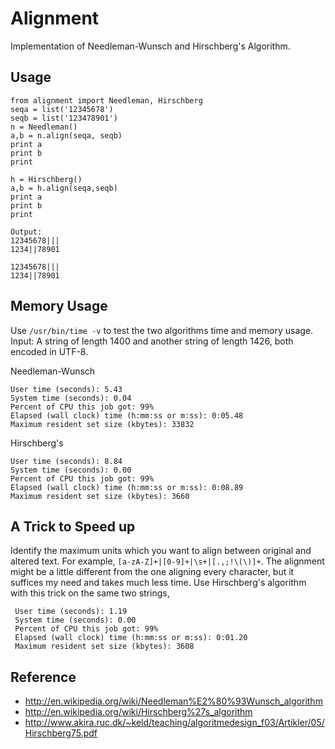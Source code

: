 Alignment
=========

Implementation of Needleman-Wunsch and Hirschberg's Algorithm.

Usage
-----
	from alignment import Needleman, Hirschberg
	seqa = list('12345678')
	seqb = list('123478901')
	n = Needleman()
	a,b = n.align(seqa, seqb)
	print a
	print b
	print

	h = Hirschberg()
	a,b = h.align(seqa,seqb)
	print a
	print b
	print

	Output:
	12345678|||
	1234||78901

	12345678|||
	1234||78901

Memory Usage
------------
Use `/usr/bin/time -v` to test the two algorithms time and memory usage.  
Input: A string of length 1400 and another string of length 1426, both encoded in UTF-8.  
  
Needleman-Wunsch  

	User time (seconds): 5.43
	System time (seconds): 0.04
	Percent of CPU this job got: 99%
	Elapsed (wall clock) time (h:mm:ss or m:ss): 0:05.48
	Maximum resident set size (kbytes): 33832
Hirschberg's  

	User time (seconds): 8.84
	System time (seconds): 0.00
	Percent of CPU this job got: 99%
	Elapsed (wall clock) time (h:mm:ss or m:ss): 0:08.89
	Maximum resident set size (kbytes): 3660

A Trick to Speed up
-------------------
Identify the maximum units which you want to align between original and altered text. For example, `[a-zA-Z]+|[0-9]+|\s+|[.,;!\(\)]+`. The alignment might be a little different from the one aligning every character, but it suffices my need and takes much less time. Use Hirschberg's algorithm with this trick on the same two strings,

	 User time (seconds): 1.19
	 System time (seconds): 0.00
	 Percent of CPU this job got: 99%
	 Elapsed (wall clock) time (h:mm:ss or m:ss): 0:01.20
	 Maximum resident set size (kbytes): 3608

Reference
---------
* http://en.wikipedia.org/wiki/Needleman%E2%80%93Wunsch_algorithm
* http://en.wikipedia.org/wiki/Hirschberg%27s_algorithm
* http://www.akira.ruc.dk/~keld/teaching/algoritmedesign_f03/Artikler/05/Hirschberg75.pdf
